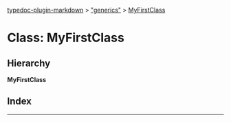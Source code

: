 [typedoc-plugin-markdown](../README.md) > ["generics"](../modules/_generics_.md) > [MyFirstClass](../classes/_generics_.myfirstclass.md)

# Class: MyFirstClass

## Hierarchy

**MyFirstClass**

## Index

---

